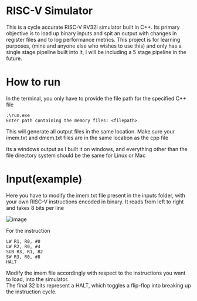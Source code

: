 # RISC-V Simulator
This is a cycle accurate RISC-V RV32I simulator built in C++. Its primary objective is to load up binary inputs and spit an output with changes in register files and to log performance metrics. This project is for learning purposes, (mine and anyone else who wishes to use this) and only has a single stage pipeline built into it, I will be including a 5 stage pipeline in the future.

# How to run
In the terminal, you only have to provide the file path for the specified C++ file

```
.\run.exe
Enter path containing the memory files: <filepath>
```
This will generate all output files in the same location. Make sure your imem.txt and dmem.txt files are in the same location as the cpp file

Its a windows output as I built it on windows, and everything other than the file directory system should be the same for Linux or Mac

# Input(example)
Here you have to modify the imem.txt file present in the inputs folder, with your own RISC-V instructions encoded in binary. It reads from left to right and takes 8 bits per line

![image](https://github.com/user-attachments/assets/d842c92c-e776-4102-99b5-2f8ef1a8e2e5)


For the instruction
```
LW R1, R0, #0
LW R2, R0, #4
SUB R3, R1, R2
SW R3, R0, #8
HALT
```
Modify the imem file accordingly with respect to the instructions you want to load, into the simulator.<br>
The final 32 bits represent a HALT, which toggles a flip-flop into breaking up the instruction cycle.
